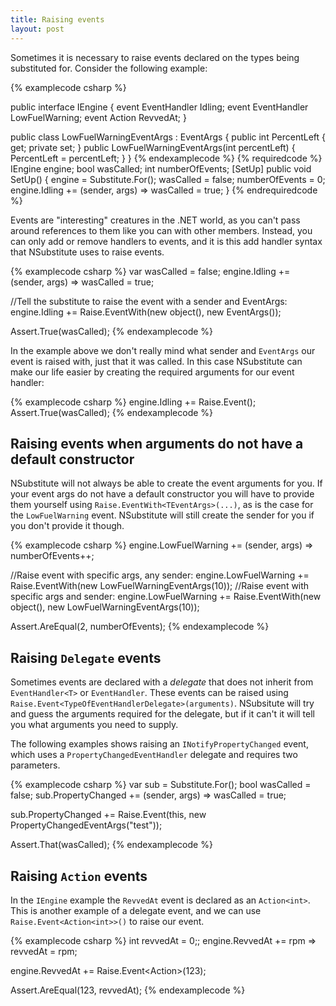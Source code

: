 ```yaml
---
title: Raising events
layout: post
---
```


Sometimes it is necessary to raise events declared on the types being substituted for. Consider the following example:

{% examplecode csharp %}

public interface IEngine {
    event EventHandler Idling;
    event EventHandler<LowFuelWarningEventArgs> LowFuelWarning;
    event Action<int> RevvedAt;
}

public class LowFuelWarningEventArgs : EventArgs {
    public int PercentLeft { get; private set; }
    public LowFuelWarningEventArgs(int percentLeft) {
        PercentLeft = percentLeft;
    }
}
{% endexamplecode %}
{% requiredcode %}
IEngine engine;
bool wasCalled;
int numberOfEvents;
[SetUp] public void SetUp() {
    engine = Substitute.For<IEngine>();
    wasCalled = false;
    numberOfEvents = 0;
    engine.Idling += (sender, args) => wasCalled = true;
}
{% endrequiredcode %}

Events are "interesting" creatures in the .NET world, as you can't pass around references to them like you can with other members. Instead, you can only add or remove handlers to events, and it is this add handler syntax that NSubstitute uses to raise events.

{% examplecode csharp %}
var wasCalled = false;
engine.Idling += (sender, args) => wasCalled = true;

//Tell the substitute to raise the event with a sender and EventArgs:
engine.Idling += Raise.EventWith(new object(), new EventArgs());

Assert.True(wasCalled);
{% endexamplecode %}

In the example above we don't really mind what sender and `EventArgs` our event is raised with, just that it was called. In this case NSubstitute can make our life easier by creating the required arguments for our event handler:

{% examplecode csharp %}
engine.Idling += Raise.Event();
Assert.True(wasCalled);
{% endexamplecode %}

## Raising events when arguments do not have a default constructor

NSubstitute will not always be able to create the event arguments for you. If your event args do not have a default constructor you will have to provide them yourself using `Raise.EventWith<TEventArgs>(...)`, as is the case for the `LowFuelWarning` event. NSubstitute will still create the sender for you if you don't provide it though.

{% examplecode csharp %}
engine.LowFuelWarning += (sender, args) => numberOfEvents++;

//Raise event with specific args, any sender:
engine.LowFuelWarning += Raise.EventWith(new LowFuelWarningEventArgs(10));
//Raise event with specific args and sender:
engine.LowFuelWarning += Raise.EventWith(new object(), new LowFuelWarningEventArgs(10));

Assert.AreEqual(2, numberOfEvents);
{% endexamplecode %}

## Raising `Delegate` events

Sometimes events are declared with a _delegate_ that does not inherit from `EventHandler<T>` or `EventHandler`. These events can be raised using `Raise.Event<TypeOfEventHandlerDelegate>(arguments)`. NSubsitute will try and guess the arguments required for the delegate, but if it can't it will tell you what arguments you need to supply.

The following examples shows raising an `INotifyPropertyChanged` event, which uses a `PropertyChangedEventHandler` delegate and requires two parameters.

{% examplecode csharp %}
var sub = Substitute.For<INotifyPropertyChanged>();
bool wasCalled = false;
sub.PropertyChanged += (sender, args) => wasCalled = true;

sub.PropertyChanged += Raise.Event<PropertyChangedEventHandler>(this, new PropertyChangedEventArgs("test"));

Assert.That(wasCalled);
{% endexamplecode %}


## Raising `Action` events
In the `IEngine` example the `RevvedAt` event is declared as an `Action<int>`. This is another example of a delegate event, and we can use `Raise.Event<Action<int>>()` to raise our event.

{% examplecode csharp %}
int revvedAt = 0;;
engine.RevvedAt += rpm => revvedAt = rpm;

engine.RevvedAt += Raise.Event<Action<int>>(123);

Assert.AreEqual(123, revvedAt);
{% endexamplecode %}
